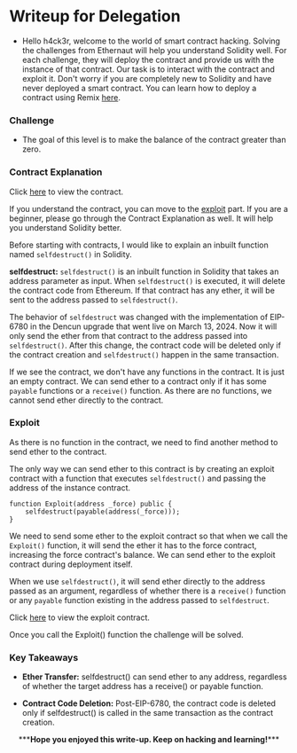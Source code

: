 # Writeup for Delegation

- Hello h4ck3r, welcome to the world of smart contract hacking. Solving the challenges from Ethernaut will help you understand Solidity well. For each challenge, they will deploy the contract and provide us with the instance of that contract. Our task is to interact with the contract and exploit it. Don't worry if you are completely new to Solidity and have never deployed a smart contract. You can learn how to deploy a contract using Remix [here](https://youtu.be/3xNFZI8Ste4?si=i3cWN87OpX85zp6k).

### Challenge

- The goal of this level is to make the balance of the contract greater than zero.

### Contract Explanation

Click [here](./src/contracts/Force.sol) to view the contract.

If you understand the contract, you can move to the [exploit](#exploit) part. If you are a beginner, please go through the Contract Explanation as well. It will help you understand Solidity better.

Before starting with contracts, I would like to explain an inbuilt function named `selfdestruct()` in Solidity.

**selfdestruct:** `selfdestruct()` is an inbuilt function in Solidity that takes an address parameter as input. When `selfdestruct()` is executed, it will delete the contract code from Ethereum. If that contract has any ether, it will be sent to the address passed to `selfdestruct()`.

The behavior of `selfdestruct` was changed with the implementation of EIP-6780 in the Dencun upgrade that went live on March 13, 2024. Now it will only send the ether from that contract to the address passed into `selfdestruct()`. After this change, the contract code will be deleted only if the contract creation and `selfdestruct()` happen in the same transaction.

If we see the contract, we don't have any functions in the contract. It is just an empty contract. We can send ether to a contract only if it has some `payable` functions or a `receive()` function. As there are no functions, we cannot send ether directly to the contract.

### Exploit

As there is no function in the contract, we need to find another method to send ether to the contract.

The only way we can send ether to this contract is by creating an exploit contract with a function that executes `selfdestruct()` and passing the address of the instance contract.

```solidity
function Exploit(address _force) public {
    selfdestruct(payable(address(_force)));
}
```

We need to send some ether to the exploit contract so that when we call the `Exploit()` function, it will send the ether it has to the force contract, increasing the force contract's balance. We can send ether to the exploit contract during deployment itself.

When we use `selfdestruct()`, it will send ether directly to the address passed as an argument, regardless of whether there is a `receive()` function or any `payable` function existing in the address passed to `selfdestruct`.

Click [here](./Exploit/Exploit.sol) to view the exploit contract.

Once you call the Exploit() function the challenge will be solved.

### Key Takeaways

- **Ether Transfer:** selfdestruct() can send ether to any address, regardless of whether the target address has a receive() or payable function.

- **Contract Code Deletion:** Post-EIP-6780, the contract code is deleted only if selfdestruct() is called in the same transaction as the contract creation.

<p style="text-align:center;">***<strong>Hope you enjoyed this write-up. Keep on hacking and learning!</strong>***</p>
